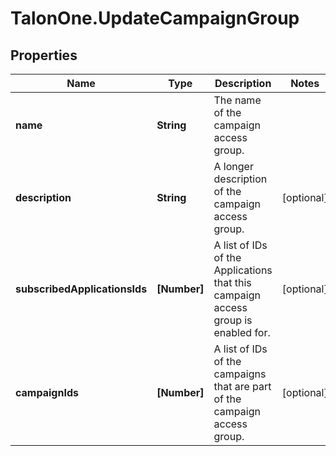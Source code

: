 # TalonOne.UpdateCampaignGroup

## Properties

Name | Type | Description | Notes
------------ | ------------- | ------------- | -------------
**name** | **String** | The name of the campaign access group. | 
**description** | **String** | A longer description of the campaign access group. | [optional] 
**subscribedApplicationsIds** | **[Number]** | A list of IDs of the Applications that this campaign access group is enabled for. | [optional] 
**campaignIds** | **[Number]** | A list of IDs of the campaigns that are part of the campaign access group. | [optional] 


